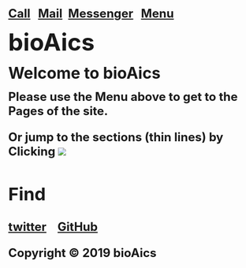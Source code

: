 <strong><font size="5"><a href="tel:+31685842325">Call</a></font></strong>&nbsp;&nbsp;&nbsp;
<strong><font size="5"><a href="mailto:bioaics.x@gmail.com">Mail</a></font></strong>&nbsp;&nbsp;
<strong><font size="5"><a href="https://m.me/bioAics">Messenger</a></font></strong>&nbsp;&nbsp;&nbsp;
<strong><font size="5"><a href="https://bioaics.github.io">Menu</a></font></strong>

<p><strong><font size="7">bioAics</font></strong></p>
<p><strong><font size="6">Welcome to bioAics</font></strong></p>
<p><strong><font size="5">Please use the Menu above to get to the Pages of the site.</p>
<p><strong><font size="5">Or jump to the sections (thin lines) by Clicking</font></strong> <img src="https://bioaics.github.io/bioAics link symbol.png" ></p>

## Find
<strong><font size="5"><a href="https://twitter.com/bioAics">twitter</a></font></strong>&nbsp;&nbsp;&nbsp;
<strong><font size="5"><a href="https://github.com/bioaics">GitHub</a></font></strong>

Copyright © 2019 bioAics
